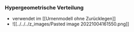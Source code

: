 ### Hypergeometrische Verteilung
+ verwendet im [[Urnenmodell ohne Zurücklegen]]
+ ![[../../../z_images/Pasted image 20221004161550.png]] 
